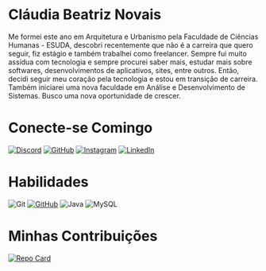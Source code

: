 
# Cláudia Beatriz Novais

Me formei este ano em Arquitetura e Urbanismo pela Faculdade de Ciências Humanas - ESUDA, descobri recentemente que não é a carreira que quero seguir, fiz estágio e também trabalhei como freelancer. Sempre fui muito assídua com tecnologia e sempre procurei saber mais, estudar mais sobre softwares, desenvolvimentos de aplicativos, sites, entre outros. Então, decidi seguir meu coração pela tecnologia e estou em transição de carreira. Também iniciarei uma nova faculdade em Análise e Desenvolvimento de Sistemas. Busco uma nova oportunidade de crescer.

# Conecte-se Comingo
[![Discord](https://img.shields.io/badge/Discord-7289DA?style=for-the-badge&logo=discord&logoColor=white)](https://discord.com/channels/@claudianovais.urb/)
[![GitHub](https://img.shields.io/badge/GitHub-100000?style=for-the-badge&logo=github&logoColor=white)](https://github.com/claudianovais17)
[![Instagram](https://img.shields.io/badge/Instagram-E4405F?style=for-the-badge&logo=instagram&logoColor=white)](https://www.instagram.com/claudianovais.urb/)
[![LinkedIn](https://img.shields.io/badge/LinkedIn-0077B5?style=for-the-badge&logo=linkedin&logoColor=white)](https://www.linkedIn.com/in/claudiabeatriznovais17/)

# Habilidades
![Git](https://img.shields.io/badge/GIT-E44C30?style=for-the-badge&logo=git&logoColor=white)
[![GitHub](https://img.shields.io/badge/GitHub-100000?style=for-the-badge&logo=github&logoColor=white)](https://github.com/SEUUSERNAME)
![Java](https://img.shields.io/badge/java-%23ED8B00.svg?style=for-the-badge&logo=openjdk&logoColor=white)
![MySQL](https://img.shields.io/badge/MySQL-00000F?style=for-the-badge&logo=mysql&logoColor=white)

# Minhas Contribuições
[![Repo Card](https://github-readme-stats.vercel.app/api/pin/?username=claudianovais17&repo=dio-lab-open-source&bg_color=000&border_color=30A3DC&show_icons=true&icon_color=30A3DC&title_color=E94D5F&text_color=FFF)](https://github.com/claudianovais17/dio-lab-open-source)
